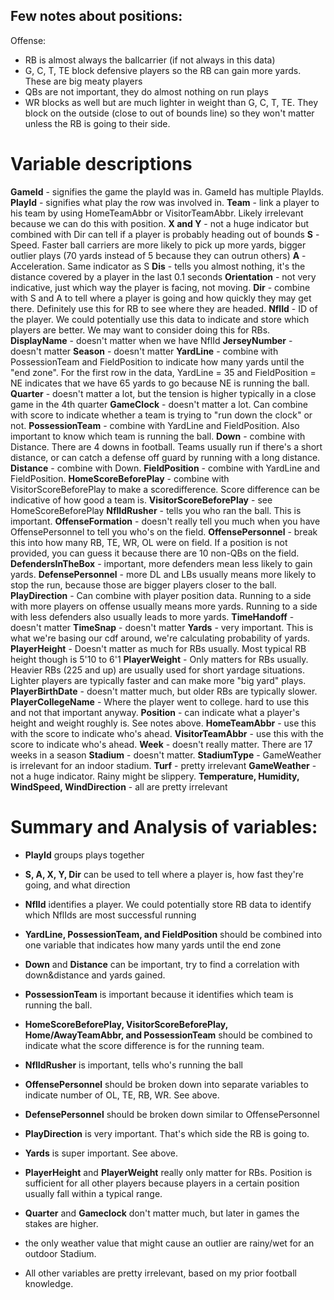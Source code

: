 ## Few notes about positions:
Offense:
- RB is almost always the ballcarrier (if not always in this data)
- G, C, T, TE block defensive players so the RB can gain more yards. These are big meaty players
- QBs are not important, they do almost nothing on run plays
- WR blocks as well but are much lighter in weight than G, C, T, TE. They block on the outside (close to out of bounds line) so they won't matter unless the RB is going to their side.

# Variable descriptions
**GameId** - signifies the game the playId was in. GameId has multiple PlayIds.
**PlayId** - signifies what play the row was involved in.
**Team** - link a player to his team by using HomeTeamAbbr or VisitorTeamAbbr. Likely irrelevant because we can do this with position.
**X and Y** - not a huge indicator but combined with Dir can tell if a player is probably heading out of bounds
**S** - Speed. Faster ball carriers are more likely to pick up more yards, bigger outlier plays (70 yards instead of 5 because they can outrun others)
**A** - Acceleration. Same indicator as S
**Dis** - tells you almost nothing, it's the distance covered by a player in the last 0.1 seconds
**Orientation** - not very indicative, just which way the player is facing, not moving.
**Dir** - combine with S and A to tell where a player is going and how quickly they may get there. Definitely use this for RB to see where they are headed.
**NflId** - ID of the player. We could potentially use this data to indicate and store which players are better. We may want to consider doing this for RBs.
**DisplayName** - doesn't matter when we have NflId
**JerseyNumber** - doesn't matter
**Season** - doesn't matter
**YardLine** - combine with PossessionTeam and FieldPosition to indicate how many yards until the "end zone". For the first row in the data, YardLine = 35 and FieldPosition = NE indicates that we have 65 yards to go because NE is running the ball.
**Quarter** - doesn't matter a lot, but the tension is higher typically in a close game in the 4th quarter
**GameClock** - doesn't matter a lot. Can combine with score to indicate whether a team is trying to "run down the clock" or not.
**PossessionTeam** - combine with YardLine and FieldPosition. Also important to know which team is running the ball.
**Down** - combine with Distance. There are 4 downs in football. Teams usually run if there's a short distance, or can catch a defense off guard by running with a long distance.
**Distance** - combine with Down.
**FieldPosition** - combine with YardLine and FieldPosition.
**HomeScoreBeforePlay** - combine with VisitorScoreBeforePlay to make a scoredifference. Score difference can be indicative of how good a team is.
**VisitorScoreBeforePlay** - see HomeScoreBeforePlay
**NflIdRusher** - tells you who ran the ball. This is important.
**OffenseFormation** - doesn't really tell you much when you have OffensePersonnel to tell you who's on the field.
**OffensePersonnel** - break this into how many RB, TE, WR, OL were on field. If a position is not provided, you can guess it because there are 10 non-QBs on the field.
**DefendersInTheBox** - important, more defenders mean less likely to gain yards.
**DefensePersonnel** - more DL and LBs usually means more likely to stop the run, because those are bigger players closer to the ball.
**PlayDirection** - Can combine with player position data. Running to a side with more players on offense usually means more yards. Running to a side with less defenders also usually leads to more yards.
**TimeHandoff** - doesn't matter
**TimeSnap** - doesn't matter
**Yards** - very important. This is what we're basing our cdf around, we're calculating probability of yards.
**PlayerHeight** - Doesn't matter as much for RBs usually. Most typical RB height though is 5'10 to 6'1
**PlayerWeight** - Only matters for RBs usually. Heavier RBs (225 and up) are usually used for short yardage situations. Lighter players are typically faster and can make more "big yard" plays.
**PlayerBirthDate** - doesn't matter much, but older RBs are typically slower.
**PlayerCollegeName** - Where the player went to college. hard to use this and not that important anyway.
**Position** - can indicate what a player's height and weight roughly is. See notes above.
**HomeTeamAbbr** - use this with the score to indicate who's ahead.
**VisitorTeamAbbr** - use this with the score to indicate who's ahead.
**Week** - doesn't really matter. There are 17 weeks in a season
**Stadium** - doesn't matter.
**StadiumType** - GameWeather is irrelevant for an indoor stadium.
**Turf** - pretty irrelevant
**GameWeather** - not a huge indicator. Rainy might be slippery.
**Temperature, Humidity, WindSpeed, WindDirection** - all are pretty irrelevant

# Summary and Analysis of variables:

- **PlayId** groups plays together
- **S, A, X, Y, Dir** can be used to tell where a player is, how fast they're going, and what direction
- **NflId** identifies a player. We could potentially store RB data to identify which NflIds are most successful running
- **YardLine, PossessionTeam, and FieldPosition** should be combined into one variable that indicates how many yards until the end zone
- **Down** and **Distance** can be important, try to find a correlation with down&distance and yards gained.
- **PossessionTeam** is important because it identifies which team is running the ball.
- **HomeScoreBeforePlay, VisitorScoreBeforePlay, Home/AwayTeamAbbr, and PossessionTeam** should be combined to indicate what the score difference is for the running team.
- **NflIdRusher** is important, tells who's running the ball
- **OffensePersonnel** should be broken down into separate variables to indicate number of OL, TE, RB, WR. See above.
- **DefensePersonnel** should be broken down similar to OffensePersonnel
- **PlayDirection** is very important. That's which side the RB is going to.
- **Yards** is super important. See above.
- **PlayerHeight** and **PlayerWeight** really only matter for RBs. Position is sufficient for all other players because players in a certain position usually fall within a typical range.


- **Quarter** and **Gameclock** don't matter much, but later in games the stakes are higher.
- the only weather value that might cause an outlier are rainy/wet for an outdoor Stadium.

- All other variables are pretty irrelevant, based on my prior football knowledge.